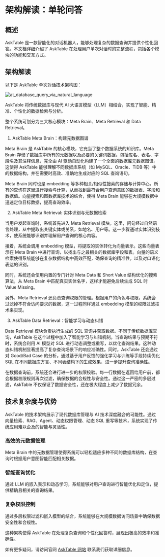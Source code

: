 # 架构解读：单轮问答

## 概述
AskTable 是一款智能化的对话机器人，能够处理复杂的数据查询并提供个性化回答。本文档详细介绍了 AskTable 在处理用户单次对话时的完整流程，包括各个模块的功能和交互方式。

## 架构解读
以下是 AskTable 单次对话技术架构图：


<div className="img-center xlarge">
  <img src="/img/asktable/at_database_query_via_natural_language.png" alt="at_database_query_via_natural_language" />
</div>

AskTable 将传统数据库与现代 AI 大语言模型（LLM）相结合，实现了智能、精准、个性化的数据检索与分析。

整个系统可划分为三大核心模块：Meta Brain、Meta Retrieval 和 Data Retrieval。


1. AskTable Meta Brain：构建元数据图谱

  Meta Brain 是 AskTable 的核心模块，它充当了整个数据系统的知识库。Meta Brain 存储了数据库中所有的元数据以及必要的关键词数据，包括库名、表名、字段名及其注释信息，完全由 AI 驱动自动化构建了一个全面的数据库元数据图谱。这使得 AskTable 能够理解不同数据库系统（如 MySQL、Oracle、TiDB 等）中的数据结构，并在需要时高效、准确地生成对应的 SQL 查询语句。

  Meta Brain 同时也是 embedding 等多种相关/相似性搜索的存储与计算中心。所有的查询在这里进行搜索与计算，从而找到最符合用户查询意图的数据表、字段和数据值。向量搜索和图数据库技术的结合，使得 Meta Brain 能够在大规模数据中迅速定位目标数据，提高查询效率。
  
2. AskTable Meta Retrieval: 实体识别与元数据检索
   
  当用户发起查询时，系统首先进入 Meta Retrieval 模块。这里，问句经过自然语言处理，从中提取出关键实体或关系，如地名、用户等。这一步骤通过实体识别技术，使系统能够识别并理解用户查询的核心内容。

  接着，系统会调用 embedding 模型，将提取的实体转化为向量表示。这些向量表示在 Meta Brain 中进行查询，以找出与之最相关的数据库字段和表。向量的语义检索使得系统能够在复杂数据结构中高效匹配，确保查询的精准性，以及对口语化表达的识别。

  同时，系统还会使用内置的专门针对 Meta Data 和 Short Value 结构优化的搜索算法，从 Meta Brain 中匹配真实实体名字，这样才能避免后续生成 SQL 时 Value Missing。

  另外，Meta Retrieval 还负责查询权限的管理。根据用户的角色与权限，系统会过滤掉不符合访问要求的数据，这一过程同样通过 embedding 模型的权限过滤技术来实现。


3. AskTable Data Retrieval：智能学习与动态纠错
   
  Data Retrieval 模块负责执行生成的 SQL 查询并获取数据。不同于传统数据库查询，AskTable 在这个过程中加入了智能学习与纠错机制。当查询结果与预期不符时，系统会利用 AI 模型对 SQL 进行动态调整或重写，以优化查询结果。这种动态纠错机制显著提高了复杂查询场景下的响应准确性。同时，AskTable 还会通过对 Good/Bad Case 的分析，通过基于用户反馈的强化学习与训练等手段持续优化 SQL 在不同数据库方言、不同表结构下的生成效果，进一步提升查询准确性。

  在数据查询前，系统还会进行进一步的权限校验。每一行数据在返回给用户前，都会根据权限规则再次过滤，确保数据的合规性与安全性。通过这一严密的多层过滤，AskTable 不仅保证了数据安全性，还在极大程度上减少了数据冗余。

## 技术复杂度与优势
AskTable 的技术架构展示了现代数据库管理与 AI 技术深度融合的可能性。通过向量检索、RAG、Agent、动态权限管理、动态 SQL 重写等技术，系统实现了传统应用难以企及的智能与灵活性。

### 高效的元数据管理
Meta Brain 中的元数据管理使得系统可以轻松适应多种不同的数据库结构，在查询时根据用户意图智能匹配相关数据。

### 智能查询优化
通过 LLM 的嵌入表示和动态学习，系统能够对用户查询进行智能优化和定位，提供精确且相关的查询结果。

### 复杂权限控制
通过多层权限过滤和嵌入模型的结合，系统能够在大规模数据访问场景中确保数据安全性和合规性。

这种架构使得 AskTable 在处理复杂查询和个性化回答时，展现出极高的效率和准确性。

如有更多疑问，请访问官网 [AskTable 网站](https://asktable.com) 联系我们获取详细信息。
